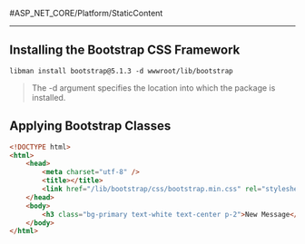 #ASP_NET_CORE/Platform/StaticContent 

---

## Installing the Bootstrap CSS Framework

`libman install bootstrap@5.1.3 -d wwwroot/lib/bootstrap`

> The -d argument specifies the location into which the package is installed.

## Applying Bootstrap Classes

```html
<!DOCTYPE html>
<html>
	<head>
		<meta charset="utf-8" />
		<title></title>
		<link href="/lib/bootstrap/css/bootstrap.min.css" rel="stylesheet" />
	</head>
	<body>
		<h3 class="bg-primary text-white text-center p-2">New Message</h3>
	</body>
</html>
```